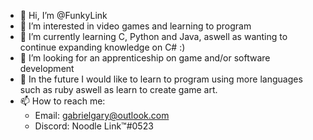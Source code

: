 - 👋 Hi, I’m @FunkyLink
- 👀 I’m interested in video games and learning to program
- 🌱 I’m currently learning C, Python and Java, aswell as wanting to continue expanding knowledge on C# :)
- 💞️ I’m looking for an apprenticeship on game and/or software development
- 🔮 In the future I would like to learn to program using more languages such as ruby aswell as learn to create game art.
- 📫 How to reach me:
  - Email: gabrielgary@outlook.com
  - Discord: Noodle Link™#0523
<!---
FunkyLink/FunkyLink is a ✨ special ✨ repository because its `README.md` (this file) appears on your GitHub profile.
You can click the Preview link to take a look at your changes.
--->
